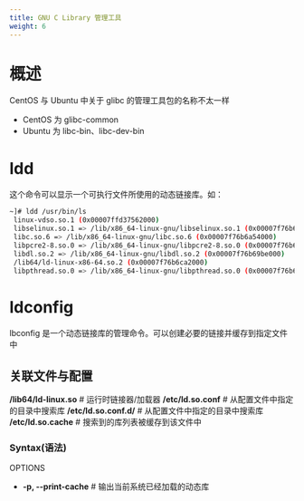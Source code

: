 ```yaml
---
title: GNU C Library 管理工具
weight: 6
---
```


# 概述

CentOS 与 Ubuntu 中关于 glibc 的管理工具包的名称不太一样

- CentOS 为 glibc-common
- Ubuntu 为 libc-bin、libc-dev-bin

# ldd

这个命令可以显示一个可执行文件所使用的动态链接库。如：

```bash
~]# ldd /usr/bin/ls
 linux-vdso.so.1 (0x00007ffd37562000)
 libselinux.so.1 => /lib/x86_64-linux-gnu/libselinux.so.1 (0x00007f76b6c46000)
 libc.so.6 => /lib/x86_64-linux-gnu/libc.so.6 (0x00007f76b6a54000)
 libpcre2-8.so.0 => /lib/x86_64-linux-gnu/libpcre2-8.so.0 (0x00007f76b69c4000)
 libdl.so.2 => /lib/x86_64-linux-gnu/libdl.so.2 (0x00007f76b69be000)
 /lib64/ld-linux-x86-64.so.2 (0x00007f76b6ca2000)
 libpthread.so.0 => /lib/x86_64-linux-gnu/libpthread.so.0 (0x00007f76b699b000)
```

# ldconfig

lbconfig 是一个动态链接库的管理命令。可以创建必要的链接并缓存到指定文件中

## 关联文件与配置

**/lib64/ld-linux.so** # 运行时链接器/加载器
**/etc/ld.so.conf** # 从配置文件中指定的目录中搜索库
**/etc/ld.so.conf.d/** # 从配置文件中指定的目录中搜索库
**/etc/ld.so.cache** # 搜索到的库列表被缓存到该文件中

### Syntax(语法)

OPTIONS

- **-p, --print-cache** # 输出当前系统已经加载的动态库
